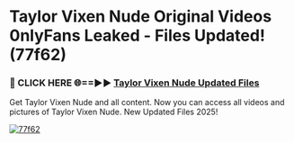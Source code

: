 # Taylor Vixen Nude Original Videos 0nlyFans Leaked - Files Updated! (77f62)

<h3>🔴 CLICK HERE 🌐==►► <a href="https://tinyurl.com/5h6xmrr3" rel="nofollow">Taylor Vixen Nude Updated Files</a></h3>

Get Taylor Vixen Nude and all content. Now you can access all videos and pictures of Taylor Vixen Nude. New Updated Files 2025!

[![77f62](https://i.imgur.com/KVD873Z.gif)](https://tinyurl.com/5h6xmrr3)
